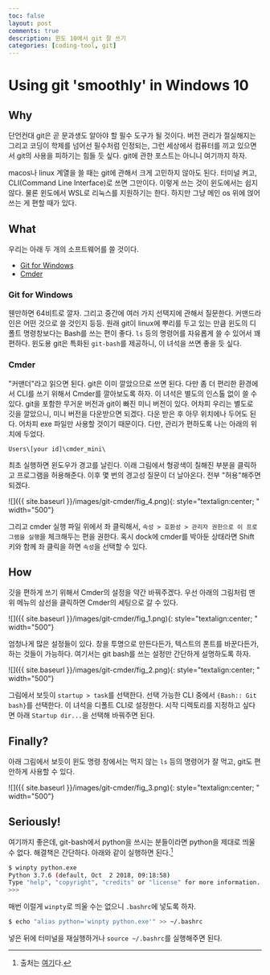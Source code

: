 ```yaml
---
toc: false
layout: post
comments: true 
description: 윈도 10에서 git 잘 쓰기 
categories: [coding-tool, git]
---
```


# Using git 'smoothly' in Windows 10 

## Why 

단언컨대 git은 곧 문과생도 알아야 할 필수 도구가 될 것이다. 버전 관리가 절실해지는 그리고 코딩이 학제를 넘어선 필수처럼 인정되는, 그런 세상에서 컴퓨터를 끼고 있으면서 git의 사용을 피하기는 힘들 듯 싶다. git에 관한 포스트는 아니니 여기까지 하자. 

macos나 linux 계열을 쓸 때는 git에 관해서 크게 고민하지 않아도 된다. 터미널 켜고, CLI(Command Line Interface)로 쓰면 그만이다. 이렇게 쓰는 것이 윈도에서는 쉽지 않다. 물론 윈도에서 WSL로 리눅스를 지원하기는 한다. 하지만 그냥 메인 os 위에 얹어 쓰는 게 편할 때가 있다. 

## What 

우리는 아래 두 개의 소프트웨어를 쓸 것이다. 

* [Git for Windows](https://git-scm.com/download/win)
* [Cmder](https://cmder.net) 


### Git for Windows 

웬만하면 64비트로 깔자. 그리고 중간에 여러 가지 선택지에 관해서 질문한다. 커맨드라인은 어떤 것으로 쓸 것인지 등등. 원래 git이 linux에 뿌리를 두고 있는 만큼 윈도의 디폴트 명령창보다는 Bash를 쓰는 편이 좋다. `ls` 등의 명령어를 자유롭게 쓸 수 있어서 꽤 편하다. 윈도용 git은 특화된 `git-bash`를 제공하니, 이 녀석을 쓰면 좋을 듯 싶다. 

### Cmder 

"커맨더"라고 읽으면 된다. git은 이미 깔았으므로 쓰면 된다. 다만 좀 더 편리한 환경에서 CLI를 쓰기 위해서 Cmder를 깔아보도록 하자. 이 녀석은 별도의 인스톨 없이 쓸 수 있다. git을 포함한 무거운 버전과 git이 빠진 미니 버전이 있다. 어차피 우리는 별도로 깃을 깔았으니, 미니 버전을 다운받으면 되겠다. 다운 받은 후 아무 위치에나 두어도 된다. 어차피 exe 파일만 사용할 것이기 때문이다. 다만, 관리가 편하도록 나는 아래의 위치에 두었다.  

`Users\[your id]\cmder_mini\`

최초 실행하면 윈도우가 경고를 날린다. 이래 그림에서 형광색이 칠해진 부분을 클릭하고 프로그램을 허용해준다. 이후 몇 번의 경고성 질문이 더 날아온다. 전부 "허용"해주면 되겠다. 

![]({{ site.baseurl }}/images/git-cmder/fig_4.png){: style="textalign:center; " width="500"}

그리고 cmder 실행 파일 위에서 좌 클릭해서, `속성 > 호환성 > 관리자 권한으로 이 프로그램을 실행`을 체크해두는 편을 권한다. 혹시 dock에 cmder를 박아둔 상태라면 Shift 키와 함께 좌 클릭을 하면 `속성`을 선택할 수 있다. 

## How 

깃을 편하게 쓰기 위해서 Cmder의 설정을 약간 바꿔주겠다. 우선 아래의 그림처럼 맨 위 메뉴의 삼선을 클릭하면 Cmder의 세팅으로 갈 수 있다. 

![]({{ site.baseurl }}/images/git-cmder/fig_1.png){: style="textalign:center; " width="500"}

엄청나게 많은 설정들이 있다. 창을 투명으로 만든다든가, 텍스트의 폰트를 바꾼다든가, 하는 것들이 가능하다. 여기서는 git bash를 쓰는 설정만 간단하게 설명하도록 하자.

![]({{ site.baseurl }}/images/git-cmder/fig_2.png){: style="textalign:center; " width="500"}

그림에서 보듯이 `startup > task`를 선택한다. 선택 가능한 CLI 중에서 `{Bash:: Git bash}`를 선택한다. 이 녀석을 디폴트 CLI로 설정한다. 시작 디렉토리를 지정하고 싶다면 아래 `Startup dir...`을 선택해 바꿔주면 된다. 

## Finally? 

아래 그림에서 보듯이 윈도 명령 창에서는 먹지 않는 `ls` 등의 명령어가 잘 먹고, git도 편안하게 사용할 수 있다. 

![]({{ site.baseurl }}/images/git-cmder/fig_3.png){: style="textalign:center; " width="500"}

## Seriously! 

여기까지 좋은데, git-bash에서 python을 쓰시는 분들이라면 python을 제대로 띄울 수 없다. 해결책은 간단하다. 아래와 같이 실행하면 된다.[^1]
[^1]: 출처는 [여기](https://stackoverflow.com/questions/32597209/python-not-working-in-the-command-line-of-git-bash)다. 
```bash
$ winpty python.exe
Python 3.7.6 (default, Oct  2 2018, 09:18:58)
Type "help", "copyright", "credits" or "license" for more information.
>>>
```

매번 이럴게 `winpty`로 띄울 수는 없으니 `.bashrc`에 넣도록 하자. 

```bash
$ echo "alias python='winpty python.exe'" >> ~/.bashrc
```

넣은 뒤에 터미널을 재실행하거나 `source ~/.bashrc`를 실행해주면 된다. 
<!--stackedit_data:
eyJoaXN0b3J5IjpbNzIxMzc3MTAyLDEzMDc5NjIzODQsLTE0NT
cyOTY5NzJdfQ==
-->